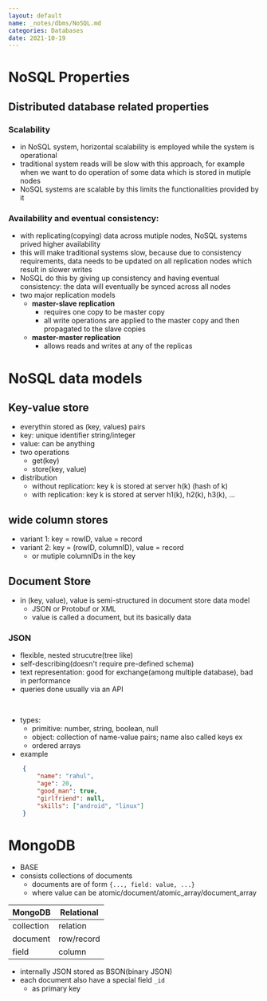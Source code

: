 ```yaml
---
layout: default
name: _notes/dbms/NoSQL.md
categories: Databases
date: 2021-10-19
---
```

<script 
    type="text/javascript"
    src="https://unpkg.com/mermaid@8.13.2/dist/mermaid.min.js">
</script>

<link 
  rel="stylesheet" 
  href="https://cdn.jsdelivr.net/npm/katex@0.13.18/dist/katex.min.css" integrity="sha384-zTROYFVGOfTw7JV7KUu8udsvW2fx4lWOsCEDqhBreBwlHI4ioVRtmIvEThzJHGET" crossorigin="anonymous">

<script defer 
  src="https://cdn.jsdelivr.net/npm/katex@0.13.18/dist/katex.min.js" integrity="sha384-GxNFqL3r9uRJQhR+47eDxuPoNE7yLftQM8LcxzgS4HT73tp970WS/wV5p8UzCOmb" crossorigin="anonymous">
</script>

<script defer 
  src="https://cdn.jsdelivr.net/npm/katex@0.13.18/dist/contrib/auto-render.min.js" integrity="sha384-vZTG03m+2yp6N6BNi5iM4rW4oIwk5DfcNdFfxkk9ZWpDriOkXX8voJBFrAO7MpVl" crossorigin="anonymous">
</script>
<script>
    document.addEventListener("DOMContentLoaded", function() {
        renderMathInElement(document.body, {
          // customised options
          // • auto-render specific keys, e.g.:
          delimiters: [
              {left: '$$', right: '$$', display: true},
              {left: '$', right: '$', display: false}
          ],
          // • rendering keys, e.g.:
          throwOnError : false
        });
    });
</script>
# NoSQL Properties
## Distributed database related properties
### Scalability 
- in NoSQL system, horizontal scalability is employed while the system is operational
- traditional system reads will be slow with this approach, for example when we want to do operation of some data which is stored in mutiple nodes
- NoSQL systems are scalable by this limits the functionalities provided by it
### Availability and eventual consistency:
- with replicating(copying) data across mutiple nodes, NoSQL systems prived higher availability
- this will make traditional systems slow, because due to consistency requirements, data needs to be updated on all replication nodes which result in slower writes
- NoSQL do this by giving up consistency and having eventual consistency: the data will eventually be synced across all nodes
- two major replication models
	- **master-slave replication**
		- requires one copy to be master copy
		- all write operations are applied to the master copy and then propagated to the slave copies
	- **master-master replication**
		- allows reads and writes at any of the replicas
# NoSQL data models
## Key-value store
- everythin stored as (key, values) pairs
- key: unique identifier string/integer
- value: can be anything
- two operations
	- get(key)
	- store(key, value)
- distribution
	- without replication: key k is stored at server h(k) (hash of k)
	- with replication: key k is stored at server h1(k), h2(k), h3(k), ...
## wide column stores
- variant 1: key = rowID, value = record
- variant 2: key = (rowID, columnID), value = record
	- or mutiple columnIDs in the  key
## Document Store
- in (key, value), value is semi-structured in document store data model
	- JSON or Protobuf or XML
	- value is called a document, but its basically data
### JSON
- flexible, nested strucutre(tree like)
- self-describing(doesn't require pre-defined schema)
- text representation: good for exchange(among multiple database), bad in performance
- queries done usually via an API
<br>

- types:
	- primitive: number, string, boolean, null
	- object: collection of name-value pairs; name also called keys ex
	- ordered arrays
- example
```json
	{
		"name": "rahul",
		"age": 20,
		"good_man": true,
		"girlfriend": null,
		"skills": ["android", "linux"]
	}
```
	
# MongoDB
- BASE
- consists collections of documents
	- documents are of form `{..., field: value, ...}`
	- where value can be atomic/document/atomic_array/document_array

|MongoDB|Relational|
|-|-|
|collection|relation|
|document|row/record|
|field|column|
- internally JSON stored as BSON(binary JSON)
- each document also have a special field `_id`
	- as primary key

